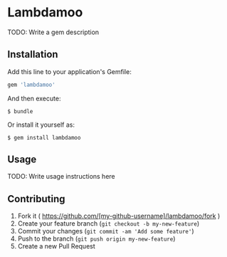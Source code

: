 # Lambdamoo

TODO: Write a gem description

## Installation

Add this line to your application's Gemfile:

```ruby
gem 'lambdamoo'
```

And then execute:

    $ bundle

Or install it yourself as:

    $ gem install lambdamoo

## Usage

TODO: Write usage instructions here

## Contributing

1. Fork it ( https://github.com/[my-github-username]/lambdamoo/fork )
2. Create your feature branch (`git checkout -b my-new-feature`)
3. Commit your changes (`git commit -am 'Add some feature'`)
4. Push to the branch (`git push origin my-new-feature`)
5. Create a new Pull Request
